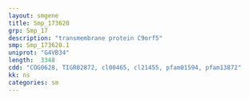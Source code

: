 ```yaml
---
layout: smgene
title: Smp_173620
grp: Smp_17
description: "transmembrane protein C9orf5"
smp: Smp_173620.1
uniprot: "G4VB34"
length:  3348
cdd: "COG0628, TIGR02872, cl00465, cl21455, pfam01594, pfam13872"
kk: ns
categories: sm
---
```

